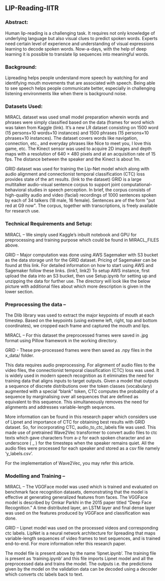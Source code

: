 ## LIP-Reading-IITR
### Abstract:
Human lip-reading is a challenging task. It requires not only knowledge of underlying language but also visual clues to predict spoken words. Experts need certain level of experience and understanding of visual expressions learning to decode spoken words. Now-a-days, with the help of deep learning it is possible to translate lip sequences into meaningful words.
### Background:
Lipreading helps people understand more speech by watching for and identifying mouth movements that are associated with speech. Being able to see speech helps people communicate better, especially in challenging listening environments like when there is background noise.
### Datasets Used:
MIRACL dataset was used small model preparation wherein words and phrases were simply classified based on the data (frames for word which was taken from Kaggle (link).
It’s a new LR dataset consisting on 1500 word (15 persons×10 words×10 instances) and 1500 phrases (15 persons×10 phrases×10 instances). The dataset covers words like navigation, connection, etc., and everyday phrases like Nice to meet you, I love this game, etc. The Kinect sensor was used to acquire 2D images and depth maps with a resolution of 640 × 480 pixels and at an acquisition rate of 15 fps. The distance between the speaker and the Kinect is about 1m. 

GRID dataset was used for training the Lip-Net model which along with audio alignment and connectionist temporal classification (CTC) loss provides state of the art results. (link to the dataset)
GRID is a large multitalker audio-visual sentence corpus to support joint computational-behavioral studies in speech perception. In brief, the corpus consists of high-quality audio and video (facial) recordings of 1000 sentences spoken by each of 34 talkers (18 male, 16 female). Sentences are of the form "put red at G9 now".  The corpus, together with transcriptions, is freely available for research use. 

### Technical Requirements and Setup:
MIRACL – We simply used Kaggle’s inbuilt notebook and GPU for preprocessing and training purpose which could be found in MIRACL_FILES above.

GRID – 
Major computation was done using AWS Sagemaker with S3 bucket as the data storage unit for the GRID dataset.
Pricing of Sagemaker can be found at this link. For detailed information on how to start using AWS and Sagemaker follow these links. (link1, link2)
To setup AWS instance, first upload the data into an S3 bucket, then use Setup.ipynb for setting up and unzipping the data for further use.
The directory will look like the below picture with additional files about which more description is given in the lower section.
 

### Preprocessing the data – 
The Dlib library was used to extract the major keypoints of mouth at each timestep. Based on the keypoints (using extreme left, right, top and bottom coordinates), we cropped each frame and captured the mouth and lips. 

MIRACL – For this dataset the preprocessed frames were saved in .jpg format using Pillow framework in the working directory.

GRID - These pre-processed frames were then saved as .npy files in the x_data/ folder. 

This data requires audio preprocessing. For alignment of audio files to the video files, the connectionist temporal classification (CTC) loss was used. It is widely used in modern speech recognition as it eliminates the need for training data that aligns inputs to target outputs. Given a model that outputs a sequence of discrete distributions over the token classes (vocabulary) augmented with a special “blank” token, CTC computes the probability of a sequence by marginalising over all sequences that are defined as equivalent to this sequence. This simultaneously removes the need for alignments and addresses variable-length sequences.

More information can be found in this research paper which considers use of Lipnet and importance of CTC for obtaining best results with GRID dataset.
So, for incorporating CTC, audio_to_ctc_labels file was used. This made use of pretrained Wave2Vec transformer to convert audio files to ctc texts which gave characters from a-z for each spoken character and an underscore ( _ ) for the timesteps when the speaker remains quiet. All the audio files were processed for each speaker and stored as a csv file namely ‘y_labels.csv’. 

For the implementation of Wave2Vec, you may refer this article.

### Modelling and Training –
MIRACL – The VGGFace model was used which is trained and evaluated on benchmark face recognition datasets, demonstrating that the model is effective at generating generalized features from faces. The VGGFace model is described by Omkar Parkhi in the 2015 paper titled “Deep Face Recognition.” A time distributed layer, an LSTM layer and final dense layer was used on the features produced by VGGFace and classification was done.

GRID – Lipnet model was used on the processed videos and corresponding ctc labels. LipNet is a neural network architecture for lipreading that maps variable-length sequences of video frames to text sequences, and is trained end-to-end. For more information refer this research paper. 

The model file is present above by the name ‘lipnet.ipynb’. The training file is present as ‘training.ipynb’ and this file imports Lipnet model and all the preprocessed data and trains the model. The outputs i.e. the predictions given by the model on the validation data can be decoded using a decoder which converts ctc labels back to text.



